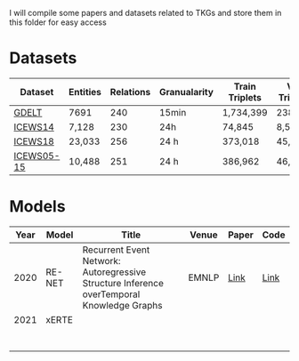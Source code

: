 I will compile some papers and datasets related to TKGs and store them in this folder for easy access

# Datasets

| Dataset                                                      | Entities | Relations | Granualarity | Train Triplets | Val. Triplets | Test Triplets |
| ------------------------------------------------------------ | -------- | --------- | ------------ | -------------- | ------------- | ------------- |
| [GDELT](https://drive.google.com/file/d/1yikfCUs1ALRa8g4fa06oi1lHJxPeNwoA/view) | 7691     | 240       | 15min        | 1,734,399      | 238,765       | 305,241       |
| [ICEWS14](https://drive.google.com/file/d/1v6SDvtR8ybqlyiH9OTlK0s3mdDOq-rTO/view) | 7,128    | 230       | 24h          | 74,845         | 8,514         | 7,371         |
| [ICEWS18](https://drive.google.com/file/d/1u0iJKOGzHvqLGJVT23MxcPlztxdvvTWh/view) | 23,033   | 256       | 24 h         | 373,018        | 45,995        | 49,545        |
| [ICEWS05-15](https://drive.google.com/file/d/1weZpSpxI94AI9pPkAzeR7hN5lWKVw_BL/view) | 10,488   | 251       | 24 h         | 386,962        | 46,092        | 46,275        |

# Models

| Year | Model  | Title                                                        | **Venue** | Paper                                                    | Code                                      |
| ---- | ------ | ------------------------------------------------------------ | --------- | -------------------------------------------------------- | ----------------------------------------- |
| 2020 | RE-NET | Recurrent Event Network: Autoregressive Structure Inference overTemporal Knowledge Graphs | EMNLP     | [Link](https://aclanthology.org/2020.emnlp-main.541.pdf) | [Link](https://github.com/INK-USC/RE-Net) |
| 2021 | xERTE  |                                                              |           |                                                          |                                           |
|      |        |                                                              |           |                                                          |                                           |
|      |        |                                                              |           |                                                          |                                           |
|      |        |                                                              |           |                                                          |                                           |
|      |        |                                                              |           |                                                          |                                           |
|      |        |                                                              |           |                                                          |                                           |
|      |        |                                                              |           |                                                          |                                           |
|      |        |                                                              |           |                                                          |                                           |


